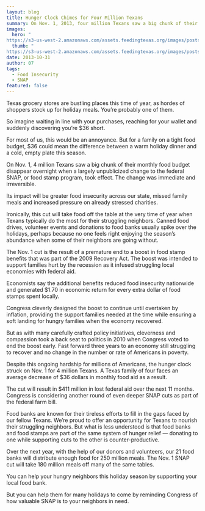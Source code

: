 ```yaml
---
layout: blog
title: Hunger Clock Chimes for Four Million Texans
summary: On Nov. 1, 2013, four million Texans saw a big chunk of their monthly food budget disappear overnight when a largely unpublicized change to the federal SNAP, or food stamp program, took effect. The change was immediate and irreversible.
images:
  hero: "	
https://s3-us-west-2.amazonaws.com/assets.feedingtexas.org/images/posts/hungerclock.jpg"
  thumb: "	
https://s3-us-west-2.amazonaws.com/assets.feedingtexas.org/images/posts/hungerclock.jpg"
date: 2013-10-31
author: 07
tags: 
  - Food Insecurity
  - SNAP
featured: false
---
```


Texas grocery stores are bustling places this time of year, as hordes of shoppers stock up for holiday meals. You’re probably one of them.

So imagine waiting in line with your purchases, reaching for your wallet and suddenly discovering you’re $36 short.

For most of us, this would be an annoyance. But for a family on a tight food budget, $36 could mean the difference between a warm holiday dinner and a cold, empty plate this season.

On Nov. 1, 4 million Texans saw a big chunk of their monthly food budget disappear overnight when a largely unpublicized change to the federal SNAP, or food stamp program, took effect. The change was immediate and irreversible.

Its impact will be greater food insecurity across our state, missed family meals and increased pressure on already stressed charities.

Ironically, this cut will take food off the table at the very time of year when Texans typically do the most for their struggling neighbors. Canned food drives, volunteer events and donations to food banks usually spike over the holidays, perhaps because no one feels right enjoying the season’s abundance when some of their neighbors are going without.

The Nov. 1 cut is the result of a premature end to a boost in food stamp benefits that was part of the 2009 Recovery Act. The boost was intended to support families hurt by the recession as it infused struggling local economies with federal aid.

Economists say the additional benefits reduced food insecurity nationwide and generated $1.70 in economic return for every extra dollar of food stamps spent locally.

Congress cleverly designed the boost to continue until overtaken by inflation, providing the support families needed at the time while ensuring a soft landing for hungry families when the economy recovered.

But as with many carefully crafted policy initiatives, cleverness and compassion took a back seat to politics in 2010 when Congress voted to end the boost early. Fast forward three years to an economy still struggling to recover and no change in the number or rate of Americans in poverty.

Despite this ongoing hardship for millions of Americans, the hunger clock struck on Nov. 1 for 4 million Texans. A Texas family of four faces an average decrease of $36 dollars in monthly food aid as a result.

The cut will result in $411 million in lost federal aid over the next 11 months. Congress is considering another round of even deeper SNAP cuts as part of the federal farm bill.

Food banks are known for their tireless efforts to fill in the gaps faced by our fellow Texans. We’re proud to offer an opportunity for Texans to nourish their struggling neighbors. But what is less understood is that food banks and food stamps are part of the same system of hunger relief — donating to one while supporting cuts to the other is counter-productive.

Over the next year, with the help of our donors and volunteers, our 21 food banks will distribute enough food for 250 million meals. The Nov. 1 SNAP cut will take 180 million meals off many of the same tables.

You can help your hungry neighbors this holiday season by supporting your local food bank.

But you can help them for many holidays to come by reminding Congress of how valuable SNAP is to your neighbors in need.
